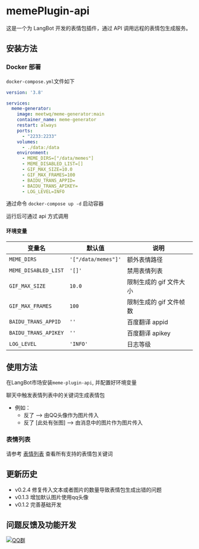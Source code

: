 # memePlugin-api

这是一个为 LangBot 开发的表情包插件，通过 API 调用远程的表情包生成服务。


## 安装方法

### Docker 部署

`docker-compose.yml`文件如下

```yaml
version: '3.8'

services:
  meme-generator:
    image: meetwq/meme-generator:main
    container_name: meme-generator
    restart: always
    ports:
      - "2233:2233"
    volumes:
      - ./data:/data
    environment:
      - MEME_DIRS=["/data/memes"]
      - MEME_DISABLED_LIST=[]
      - GIF_MAX_SIZE=10.0
      - GIF_MAX_FRAMES=100
      - BAIDU_TRANS_APPID=
      - BAIDU_TRANS_APIKEY=
      - LOG_LEVEL=INFO
```

通过命令 `docker-compose up -d` 启动容器

运行后可通过 api 方式调用

#### 环境变量



| 变量名               | 默认值              | 说明                    |
| -------------------- | ------------------- | ----------------------- |
| `MEME_DIRS`          | `'["/data/memes"]'` | 额外表情路径            |
| `MEME_DISABLED_LIST` | `'[]'`              | 禁用表情列表            |
| `GIF_MAX_SIZE`       | `10.0`              | 限制生成的 gif 文件大小 |
| `GIF_MAX_FRAMES`     | `100`               | 限制生成的 gif 文件帧数 |
| `BAIDU_TRANS_APPID`  | `''`                | 百度翻译 appid          |
| `BAIDU_TRANS_APIKEY` | `''`                | 百度翻译 apikey         |
| `LOG_LEVEL`          | `'INFO'`            | 日志等级                |

## 使用方法

在LangBot市场安装`meme-plugin-api`, 并配置好环境变量

聊天中触发表情列表中的关键词生成表情包

- 例如：
  - 反了  --> 由QQ头像作为图片传入
  - 反了 [此处有张图] --> 由消息中的图片作为图片传入

### 表情列表

请参考 [表情列表](https://github.com/MemeCrafters/meme-generator/wiki/%E8%A1%A8%E6%83%85%E5%88%97%E8%A1%A8) 查看所有支持的表情包关键词

## 更新历史

- v0.2.4 修复传入文本或者图片的数量导致表情包生成出错的问题
- v0.1.3 增加默认图片使用qq头像
- v0.1.2 完善基础开发


## 问题反馈及功能开发

[![QQ群](https://img.shields.io/badge/QQ群-965312424-green)](https://qm.qq.com/cgi-bin/qm/qr?k=en97YqjfYaLpebd9Nn8gbSvxVrGdIXy2&jump_from=webapi&authKey=41BmkEjbGeJ81jJNdv7Bf5EDlmW8EHZeH7/nktkXYdLGpZ3ISOS7Ur4MKWXC7xIx)